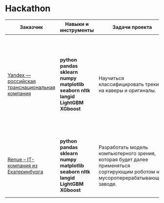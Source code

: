 # Hackathon
| Заказчик | Навыки и инструменты | Задачи проекта | Описание проекта | Команда |
|-----------------|-----------|--------------------|-------------------|-----------------------|
|[Yandex — российская транснациональная компания](https://github.com/IT-DS-Alex/Hackathon/tree/main/Yandex) | **python** **pandas** **sklearn** **numpy** **matplotlib** **seaborn** **nltk** **langid** **LightGBM** **XGboost**   |Научиться классифицировать треки на каверы и оригиналы. |Обнаружение треков каверов - важная продуктовая задача, которая может значительно улучшить качество рекомендаций музыкального сервиса и повысить счастье пользователей. |[Виктория Кузьмина](https://github.com/Viktoriaky), [Мирон Родионов](https://github.com/MironRodionoff),  [Алексей Исаков](https://github.com/IT-DS-Alex), Project manager - [Яна Петрова](https://t.me/yana_kalobanova) |
|[Renue – IT-компания из Екатеринбурга](https://github.com/IT-DS-Alex/Hackathon/tree/main/Renue) | **python** **pandas** **sklearn** **numpy** **matplotlib** **seaborn** **nltk** **langid** **LightGBM** **XGboost**   |Разработать модель компьютерного зрения, которая будет далее применяться сортирующим роботом на мусороперерабатывающем заводе. | Разработка решения для отслеживания и последующей сортировки пластикового мусора на конвейерной ленте. |[Виктория Кузьмина](https://github.com/Viktoriaky), [Мирон Родионов](https://github.com/MironRodionoff),  [Алексей Исаков](https://github.com/IT-DS-Alex), Project manager - [Яна Петрова](https://t.me/yana_kalobanova) |
